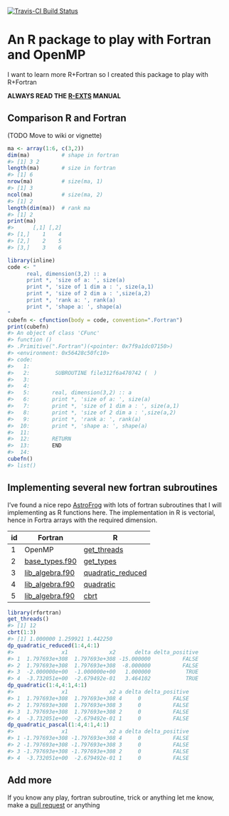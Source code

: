 
[![Travis-CI Build
Status](https://travis-ci.org/ibarraespinosa/rfortran.svg?branch=master)](https://travis-ci.org/ibarraespinosa/rfortran)

<!-- README.md is generated from README.Rmd. Please edit that file -->

<!-- date: "24 de Septiembre de 2020" -->

# An R package to play with Fortran and OpenMP

I want to learn more R+Fortran so I created this package to play with
R+Fortran

**ALWAYS READ THE
[R-EXTS](https://cran.r-project.org/doc/manuals/r-release/R-exts.html)
MANUAL**

## Comparison R and Fortran

(TODO Move to wiki or vignette)

``` r
ma <- array(1:6, c(3,2))
dim(ma)          # shape in fortran
#> [1] 3 2
length(ma)       # size in fortran
#> [1] 6
nrow(ma)         # size(ma, 1)
#> [1] 3
ncol(ma)         # size(ma, 2)
#> [1] 2
length(dim(ma))  # rank ma
#> [1] 2
print(ma)
#>      [,1] [,2]
#> [1,]    1    4
#> [2,]    2    5
#> [3,]    3    6
```

``` r
library(inline)
code <- "
      real, dimension(3,2) :: a
      print *, 'size of a: ', size(a)
      print *, 'size of 1 dim a : ', size(a,1)
      print *, 'size of 2 dim a : ',size(a,2)
      print *, 'rank a: ', rank(a)
      print *, 'shape a: ', shape(a)
"
cubefn <- cfunction(body = code, convention=".Fortran")
print(cubefn)
#> An object of class 'CFunc'
#> function () 
#> .Primitive(".Fortran")(<pointer: 0x7f9a1dc07150>)
#> <environment: 0x56428c50fc10>
#> code:
#>   1: 
#>   2:        SUBROUTINE file312f6a470742 (  )
#>   3: 
#>   4: 
#>   5:       real, dimension(3,2) :: a
#>   6:       print *, 'size of a: ', size(a)
#>   7:       print *, 'size of 1 dim a : ', size(a,1)
#>   8:       print *, 'size of 2 dim a : ',size(a,2)
#>   9:       print *, 'rank a: ', rank(a)
#>  10:       print *, 'shape a: ', shape(a)
#>  11: 
#>  12:       RETURN
#>  13:       END
#>  14:
cubefn()
#> list()
```

## Implementing several new fortran subroutines

I’ve found a nice repo
[AstroFrog](https://github.com/astrofrog/fortranlib) with lots of
fortran subroutines that I will implementing as R functions here. The
implementation in R is vectorial, hence in Fortra arrays with the
required dimension.

| id | Fortran                                                                                     | R                                                                                                |
| -- | ------------------------------------------------------------------------------------------- | ------------------------------------------------------------------------------------------------ |
| 1  | OpenMP                                                                                      | [get\_threads](https://ibarraespinosa.github.io/rfortran/reference/get_threads.html)             |
| 2  | [base\_types.f90](https://github.com/astrofrog/fortranlib/blob/master/src/base_types.f90)   | [get\_types](https://ibarraespinosa.github.io/rfortran/reference/get_types.html)                 |
| 3  | [lib\_algebra.f90](https://github.com/astrofrog/fortranlib/blob/master/src/lib_algebra.f90) | [quadratic\_reduced](https://ibarraespinosa.github.io/rfortran/reference/quadratic_reduced.html) |
| 4  | [lib\_algebra.f90](https://github.com/astrofrog/fortranlib/blob/master/src/lib_algebra.f90) | [quadratic](https://ibarraespinosa.github.io/rfortran/reference/quadratic.html)                  |
| 5  | [lib\_algebra.f90](https://github.com/astrofrog/fortranlib/blob/master/src/lib_algebra.f90) | [cbrt](https://ibarraespinosa.github.io/rfortran/reference/cbrt.html)                            |

``` r
library(rfortran)
get_threads()
#> [1] 12
cbrt(1:3)
#> [1] 1.000000 1.259921 1.442250
dp_quadratic_reduced(1:4,4:1)
#>               x1             x2      delta delta_positive
#> 1  1.797693e+308  1.797693e+308 -15.000000          FALSE
#> 2  1.797693e+308  1.797693e+308  -8.000000          FALSE
#> 3  -2.000000e+00  -1.000000e+00   1.000000           TRUE
#> 4  -3.732051e+00  -2.679492e-01   3.464102           TRUE
dp_quadratic(1:4,4:1,4:1)
#>               x1             x2 a delta delta_positive
#> 1  1.797693e+308  1.797693e+308 4     0          FALSE
#> 2  1.797693e+308  1.797693e+308 3     0          FALSE
#> 3  1.797693e+308  1.797693e+308 2     0          FALSE
#> 4  -3.732051e+00  -2.679492e-01 1     0          FALSE
dp_quadratic_pascal(1:4,4:1,4:1)
#>               x1             x2 a delta delta_positive
#> 1 -1.797693e+308 -1.797693e+308 4     0          FALSE
#> 2 -1.797693e+308 -1.797693e+308 3     0          FALSE
#> 3 -1.797693e+308 -1.797693e+308 2     0          FALSE
#> 4  -3.732051e+00  -2.679492e-01 1     0          FALSE
```

## Add more

If you know any play, fortran subroutine, trick or anything let me know,
make a [pull request](https://github.com/ibarraespinosa/rfortran/pulls)
or anything

